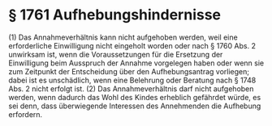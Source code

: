 # § 1761 Aufhebungshindernisse
(1) Das Annahmeverhältnis kann nicht aufgehoben werden, weil eine erforderliche Einwilligung nicht eingeholt worden oder nach § 1760 Abs. 2 unwirksam ist, wenn die Voraussetzungen für die Ersetzung der Einwilligung beim Ausspruch der Annahme vorgelegen haben oder wenn sie zum Zeitpunkt der Entscheidung über den Aufhebungsantrag vorliegen; dabei ist es unschädlich, wenn eine Belehrung oder Beratung nach § 1748 Abs. 2 nicht erfolgt ist.
(2) Das Annahmeverhältnis darf nicht aufgehoben werden, wenn dadurch das Wohl des Kindes erheblich gefährdet würde, es sei denn, dass überwiegende Interessen des Annehmenden die Aufhebung erfordern.